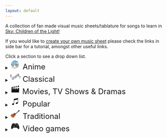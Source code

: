 ```yaml
---
layout: default
---
```


<p>A collection of fan made visual music sheets/tablature for songs to learn in <a href="https://thatskygame.com/">Sky: Children of the Light!</a></p>
<p>If you would like to <a href="./make-your-own-sheet.html">create your own music sheet</a> please check the links in side bar for a tutorial, amongst other useful links.</p>
Click a section to see a drop down list.

<details>
 <summary><font size="5"><img src="/assets/images/categories/anime/anime.png"> Anime </font></summary>
  
<ul> 
 <li><a href="/songs/anime/Big_Fish_and_Begonia.html"> Big Fish and Begonia </a></li>
 <li><a href="/songs/anime/A_Cruel_Angels_Thesis.html"> Evangelion - A Cruel Angel's Thesis </a></li>
 <li><a href="/songs/anime/A_Cruel_Angels_Thesis_Hard.html"> Evangelion - A Cruel Angel's Thesis (hard)</a></li>
 <li><a href="/songs/anime/Lyras Song.html"> Fairy Tail - Lyra's Song </a></li>
<li><a href="/songs/anime/Merry_Go_Round_of_Life.html"> Howl's Moving Castle - Merry Go Round of Life </a></li>
<li><a href="/songs/anime/To-Loves-End-Futari-No-Kimochi.html"> Inuyasha – To Love's End (Futari No Kimochi) </a></li>
<li><a href="/songs/anime/sky光遇——穿越时空的思念.html"> Inuyasha - 穿越时空的思念</a></li>
<li><a href="/songs/anime/Kikis_Delivery_Service_-_A_Town.html"> Kiki's Delivery Service - A Town With An Ocean View </a></li>
<li><a href="/songs/anime/Mitsuhas_Theme_Kimi_No_Na_wa.html"> Kimi No Na wa - Your Name - Mitsuha's Theme </a></li>
<li><a href="/songs/anime/Dango_daikazoku.html"> Kyoto Animation - Dango Daikazoku </a></li>
 <li><a href="/songs/anime/MDZS_Wangxian_audio_drama_ver.html"> MDZS Wangxian (audio drama ver.) </a></li>
 <li><a href="/songs/anime/Mononoke_Hime_-_Joe_Hisaishi.html"> Mononoke Hime </a></li>
<li><a href="/songs/anime/Hokage-Funeral.html"> Naruto – Hokage Funeral </a></li>
<li><a href="/songs/anime/Fly-Me-to-the-Moon.html">  Neon Genesis Evangelion – Fly Me to the Moon </a></li>
<li><a href="/songs/anime/Always_with_Me-Spirited_Away.html"> Spirited Away - Always With Me </a></li>
<li><a href="/songs/anime/Teru_no_UtaTherrus_Song.html"> Teru no UtaTherru's Song </a></li>
 <li><a href="/songs/anime/Tokyo_Ghoul_-_Unravel.html"> Tokyo Ghoul - Unravel </a></li>
<li><a href="/songs/anime/The_Loneliest_Girl.html"> Carole & Tuesday - The Loneliest Girl </a></li>
<li><a href="/songs/anime/kataware_Dokiyour_name.html"> Roadwimpsstaff - Kataware Doki (ki mi no na wa - Your Name) </a></li>
</ul>
</details>

<details>
 <summary><font size="5"><img src="/assets/images/categories/classical/classical.png"> Classical</font></summary>

<ul>
<li><a href="/songs/classical/Jesu-Joy-of-Mans-Desiring.html"> Bach - Jesu, Joy of Man's Desiring</a></li>
<li><a href="/songs/classical/Fur Elise.html"> Beethoven - Für Elise</a></li>
<li><a href="/songs/classical/Ode to Joy.html"> Beethoven - Ode to Joy</a></li>
<li><a href="/songs/classical/Brahms Lullaby.html"> Brahms - Lullaby</a></li>
<li><a href="/songs/classical/Sonatine-in-C.html"> Clementi - Sonatine in C</a></li>
<li><a href="/songs/classical/Clair_de_Lune_-_Debussy.html"> Debussy - Clair de Lune</a></li>
<li><a href="/songs/classical/Salut-dAmour-Op-12.html"> Edgar - Salut d'Amour Op.12 (Love's Greeting)</a></li>
<li><a href="/songs/classical/Carol-of-the-Bells.html"> Leontovych - Carol of the Bells</a></li>
<li><a href="/songs/classical/Canon-in-C.html"> Pachelbel - Canon in C</a></li>
<li><a href="/songs/classical/Marriage_d_Amour.html"> Richard Clayderman - Marriage d'amour </a></li>
<li><a href="/songs/classical/Gran-Vals.html"> Tárrega - Gran Vals (Nokia Ringtone)</a></li> 
</ul> 
</details>

<details>
  <summary><font size="5"><img src="/assets/images/categories/movies/movies.png"> Movies, TV Shows & Dramas </font></summary>

<ul> 

<li><a href="/songs/movies/无羁_wuji_0.html"> 陈情令（chenqingling ）main theme 无羁(wuji) </a></li>
<li><a href="/songs/movies/A-Whole-New-World-Aladdin.html"> Aladdin – A Whole New World </a></li>
<li><a href="/songs/movies/Anastasia_-_Once_Upon_A_December.html"> Anastasia - Once Upon A December </a></li>
<li><a href="/songs/movies/Avatar_The_Last_Airbender_-_Avatars_Love.html"> Avatar: The last Airbender - Avatar's Love </a> </li>
<li><a href="/songs/movies/Leaves-from-the-Vine.html"> Avatar: The last Airbender - Leaves from the Vine (Little Soldier Boy) </a> </li>
<li><a href="/songs/movies/Beauty_And_The_Beast.html"> Beauty and the Beast </a></li>
<li><a href="/songs/movies/Heart_and_Soul.html"> Big - Heart and Soul (Single/Duet) </a></li>
<li><a href="/songs/movies/Remember_Me_Coco.html"> Coco - Remember Me </a></li>
<li><a href="/songs/movies/Tubular-Bells-Exorcist-Theme.html"> Exorcist – Tubular Bells</a></li>
<li><a href="/songs/movies/All_Is_Found.html"> Frozen 2 - All Is Found</a></li>
<li><a href="/songs/movies/Godfather_Theme_Speak_Softly_Love.html"> Godfather – Speak Softly, Love </a></li>
<li><a href="/songs/movies/Harry_Potter_-_Hedwigs_Theme.html"> Harry Potter – Hedwig's Theme</a></li>
<li><a href="/songs/movies/Test-Drive.html"> How to Train your Dragon – Test Drive</a></li>
<li><a href="/songs/movies/The-Raiders-March-Indiana-Jones-Theme.html"> Indiana Jones – The Raiders March</a></li>
<li><a href="/songs/movies/Jurassic-Park-Theme.html"> Jurassic Park Theme</a></li>
<li><a href="/songs/movies/Kung_Fu_Panda_-_Oogway_Ascends.html"> Kung Fu Panda - Oogway Ascends</a></li>
<li><a href="/songs/movies/Breaking_of_the_Fellowship.html"> Lord of the Rings - Breaking of the Fellowship </a></li>
<li><a href="/songs/movies/Shiny.html"> Moana – Shiny </a></li>
<li><a href="/songs/movies/How-Far-Ill-Go.html"> Moana – How Far I'll Go </a></li>
<li><a href="/songs/movies/Falling-Slowly.html"> Once - Falling Slowly </a></li>
<li><a href="/songs/movies/Davy_Jones_Theme.html"> Pirates of the Caribbean – Davy Jones Theme</a></li>
<li><a href="/songs/movies/Pocahontas_-_Colors_of_the_Wind.html"> Pocahontas - Colors of the Wind</a></li>
<li><a href="/songs/movies/Rugrats_Theme.html"> Rugrats Theme</a></li>
<li><a href="/songs/movies/Song_of_the_Sea.html"> Song of the Sea – Lisa Hannigan – Song of the Sea</a></li>
<li><a href="/songs/movies/Do-Re-Mi-Sound-of-Music.html"> Sound of Music – Do-Re-Mi </a></li>
<li><a href="/songs/movies/Binary_Sunset_-_Star_Wars.html">  Star Wars – Binary Sunset</a></li>
<li><a href="/songs/movies/The_Office_Theme.html"> The Office - The Office Theme </a></li>
<li><a href="/songs/movies/My-Heart-Will-Go-On-Titanic-Theme.html"> Titanic Theme – My Heart Will Go On</a></li>
<li><a href="/songs/movies/Married-Life-UP.html"> UP – Married Life </a></li>
<li><a href="/songs/movies/Little_Boxes.html"> Weeds – Little Boxes</a></li>
<li><a href="/songs/movies/Somewhere_Over_the_Rainbow.html"> Wizard of Oz – Somewhere Over the Rainbow</a></li>


</ul> 
</details>

<details>
 <summary><font size="5"><img src="/assets/images/categories/popular/popular.png"> Popular</font></summary>

<ul>  
<li><a href="/songs/popular/Take on me.html"> A-Ah - Take on me</a></li>
<li><a href="/songs/popular/Lonely.html"> Akon – Lonely </a></li>
<li><a href="/songs/popular/I_Built_A_Friend.html"> Alec Benjamin - I Built A Friend </a></li>
<li><a href="/songs/popular/thank_u_next.html"> Ariana Grande - thank u, next</a></li>
<li><a href="/songs/popular/Astronomia-Coffin-Dance.html"> Astronomia (Coffin Dance)</a></li>
<li><a href="/songs/popular/Redemption_Song.html"> Bob Marley – Redemption Song</a></li>
<li><a href="/songs/popular/Eleanor Rigby.html"> Beatles, The – Eleanor Rigby</a></li>
<li><a href="/songs/popular/Hey Jude.html"> Beatles, The – Hey Jude </a></li>
<li><a href="/songs/popular/With a little help from my friends.html"> Beatles, The – With a little help from my friends </a></li>
<li><a href="/songs/popular/Yellow Submarine.html"> Beatles, The – Yellow Submarine </a></li>
<li><a href="/songs/popular/Yesterday.html"> Beatles, The – Yesterday </a></li>
<li><a href="/songs/popular/Stand-By-Me-Bass.html"> Ben E. King - Stand By Me (Bassline) </a></li>
<li><a href="/songs/popular/Piano-Man.html"> Billy Joel – Piano Man</a></li>
<li><a href="/songs/popular/Hold_On.html"> Chord Overstreet - Hold On </a></li>
<li><a href="/songs/popular/Say_So_-_Doja_Cat.html"> Doja Cat – Say So</a></li>
<li><a href="/songs/popular/Cant-Help-Falling-in-Love-Intro.html"> Elvis Presley – Can't Help Falling in Love (Intro) </a></li>
<li><a href="/songs/popular/graduation_photo.html"> Graduation Photo</a></li>
<li><a href="/songs/popular/Hallelujah.html"> Hallelujah</a></li>
<li><a href="/songs/popular/Kaze wo atsumete.html">  Happy End – Kaze wo atsumete</a></li>
<li><a href="/songs/popular/Popcorn.html"> Hot Butter – Popcorn </a></li>
<li><a href="/songs/popular/If_You're_Happy_and_You_Know_it.html"> If You're Happy and You Know It </a></li>
<li><a href="/songs/popular/Young Dumb and Broke.html"> Khalid – Young Dumb & Broke </a></li>
 <li><a href="/songs/popular/Summertime.html"> Maggie x Nyan - Summertime </a></li>
<li><a href="/songs/popular/Alone0.html"> Marshmello - Alone </a> </li>
<li><a href="/songs/popular/Daydreaming.html"> Radiohead - Daydreaming </a></li>
<li><a href="/songs/popular/Love_Like_You.html"> Rebecca Sugar – Love Like You </a></li>
<li><a href="/songs/popular/Lost_Boy.html"> Ruth B - Lost Boy </a></li>
<li><a href="/songs/popular/Illusionary-Daytime.html"> Shirfine – Illusionary Daytime </a></li>
<li><a href="/songs/popular/illusionary_daytime_flute.html"> Shirfine – Illusionary Daytime Flute</a></li>
<li><a href="/songs/popular/Superstition.html"> Stevie Wonder –  Superstition</a></li>
<li><a href="/songs/popular/Safe_and_Sound.html"> Taylor Swift –  Safe and Sound </a></li>
 <li><a href="/songs/popular/Sad_Song.html"> We The Kings - Sad Song </a></li>
<li><a href="/songs/popular/Island in the Sun.html"> Weezer – Island in the Sun </a></li>
<li><a href="/songs/popular/Last_Christmas.html"> Wham! – Last Christmas </a></li>
<li><a href="/songs/popular/Translucent.html"> Yanaginagi –  Translucent</a></li>
<li><a href="/songs/popular/Kiss-the-Rain.html"> Yiruma – Kiss the Rain </a></li>
<li><a href="/songs/popular/May_Be.html"> Yiruma – May Be </a></li>
<li><a href="/songs/popular/River-Flows-in-You.html"> Yiruma – River Flows in You</a></li>
<li><a href="/songs/popular/You-are-my-Sunshine.html"> You are my Sunshine</a></li>
<li><a href="/songs/popular/A_Thousand_Miles.html"> Vanessa Carlton - A Thousand Miles</a></li>

</ul>
</details>

<details>
  <summary><font size="5"><img src="/assets/images/categories/traditional/traditional.png"> Traditional</font></summary>

<ul>   
<li><a href="/songs/traditional/Amazing Grace.html"> Amazing Grace (John Newton)</a></li>
<li><a href="/songs/traditional/American folk songs.html"> American folk songs</a></li>
<li><a href="/songs/traditional/Drunken-Sailor.html"> Drunken Sailor</a></li>
<li><a href="/songs/traditional/Flohwalzer.html"> Flohwalzer</a></li>
<li><a href="/songs/traditional/Happy_Birthday.html"> Happy Birthday </a></li>
<li><a href="/songs/traditional/Scarborough-Fair.html"> Scarborough Fair</a></li>
<li><a href="/songs/traditional/State_Anthem_of_the_USSR.html"> Soviet Union National Anthem</a></li>
<li><a href="/songs/traditional/Tha_Mi_Sgith.html"> Tha Mi Sgith</a></li>
<li><a href="/songs/traditional/The_Skye_Boat_Song.html"> The Skye Boat Song </a></li>
<li><a href="/songs/traditional/Wedding_March.html"> Wedding March </a></li>
<li><a href="/songs/traditional/We_Wish_You_A_Merry_Christmas.html"> We wish you a merry Christmas</a></li>
</ul> 
</details>

<details>
 <summary><font size="5"><img src="/assets/images/categories/videogames/videogames.png"> Video games</font></summary>

<ul>   
<li><a href="/songs/videogames/Build-that-wall-Bastion.html"> Bastion - Build That Wall (Zia's Theme)</a></li>
<li><a href="/songs/videogames/Cosmo_Canyon.html"> Final Fantasy VII - Cosmo Canyon </a></li>
<li><a href="/songs/videogames/Threshold.html"> Journey - Threshold </a></li>
<li><a href="/songs/videogames/Kahoot_Lobby_Theme.html"> Kahoot Lobby Theme </a></li>
<li><a href="/songs/videogames/Kahoot_Theme.html"> Kahoot Main Theme </a></li>
<li><a href="/songs/videogames/Dearly Beloved.html"> Kingdom Hearts – Dearly Beloved </a></li>
<li><a href="/songs/videogames/Klonoa_Title_Screen.html"> Klonoa Title Screen </a></li>
<li><a href="/songs/videogames/Song_Of_Storms.html"> Legend of Zelda – Song of Storms</a></li>
<li><a href="/songs/videogames/Zelda Lullaby.html"> Legend of Zelda - Zelda's Lullaby</a></li> 
<li><a href="/songs/videogames/c418_sweden.html"> Minecraft – Sweden </a></li>
<li><a href="/songs/videogames/Emils-Sacrifice-NIER.html">  NieR – Emil's Sacrifice </a></li>
<li><a href="/songs/videogames/Shadowlord-NieR.html">  NieR – Shadowlord </a></li>
<li><a href="/songs/videogames/Pokemon-Center-Theme.html"> Pokemon Center Theme</a></li>
<li><a href="/songs/videogames/O_Mia_Cara_Addio_Easy.html"> Portal 2 - O Mia Cara, Addio (Easy-lyrics)</a></li>
<li><a href="/songs/videogames/O_Mia_Cara_Addio_Hard.html"> Portal 2 - O Mia Cara, Addio (Hard)</a></li>
<li><a href="/songs/videogames/Promise_Reprise_-_Silent_Hill_2.html"> Silent Hill 2 - Promise (Reprise) </a></li>
<li><a href="/songs/videogames/Stardew_Valley_-_Wind_can_be_Still_Winter.html"> Stardew Valley - Wind can be still Winter </a></li>
<li><a href="/songs/videogames/Super_Mario_Galaxy_-_Comet_Observatory.html"> Super Mario Galaxy - Comet Observatory </a></li>
<li><a href="/songs/videogames/Super Mario (simple version).html"> Super Mario NES Theme (simple version)</a></li>
<li><a href="/songs/videogames/Super Mario.html"> Super Mario NES Theme (with chords)</a></li>
<li><a href="/songs/videogames/Korobeiniki-Tetris-Theme.html"> Tetris Theme - Korobeiniki</a></li>
<li><a href="/songs/videogames/Future_Days.html"> The Last Of Us II - Future Days </a></li>
<li><a href="/songs/videogames/Hoshi_no_Arika_-_Trails_in_the_Sky_FC.html"> Trails in the Sky FC - Hoshi no Arika </a></li>
</ul> 
</details>
